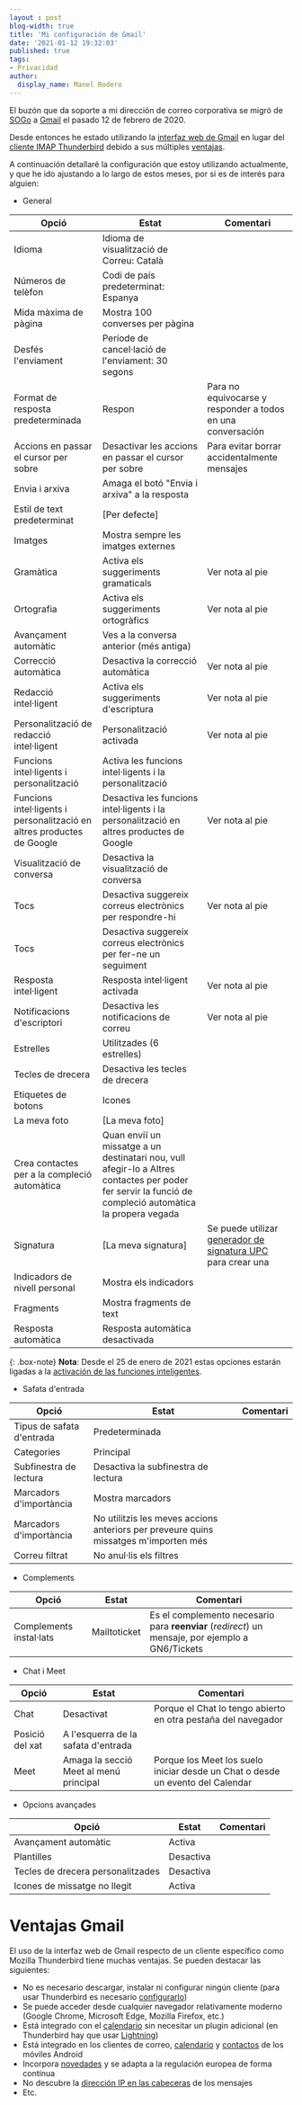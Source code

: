 ```yaml
---
layout : post
blog-width: true
title: 'Mi configuración de Gmail'
date: '2021-01-12 19:32:03'
published: true
tags:
- Privacidad
author:
  display_name: Manel Rodero
---
```


El buzón que da soporte a mi dirección de correo corporativa se migró de [SOGo](https://sogo.nu/) a [Gmail](https://www.google.com/gmail/about/) el pasado 12 de febrero de 2020.

Desde entonces he estado utilizando la [interfaz web de Gmail](https://mail.google.com/) en lugar del [cliente IMAP Thunderbird](https://www.thunderbird.net/es-ES/) debido a sus múltiples [ventajas](#ventajas-gmail).

A continuación detallaré la configuración que estoy utilizando actualmente, y que he ido ajustando a lo largo de estos meses, por si es de interés para alguien:

* General

| Opció | Estat | Comentari |
| --- | --- | --- |
| Idioma | Idioma de visualització de Correu: Català | |
| Números de telèfon | Codi de país predeterminat: Espanya | |
| Mida màxima de pàgina | Mostra 100 converses per pàgina | |
| Desfés l'enviament | Període de cancel·lació de l'enviament: 30 segons | |
| Format de resposta predeterminada | Respon | Para no equivocarse y responder a todos en una conversación |
| Accions en passar el cursor per sobre | Desactivar les accions en passar el cursor per sobre | Para evitar borrar accidentalmente mensajes |
| Envia i arxiva | Amaga el botó "Envia i arxiva" a la resposta | |
| Estil de text predeterminat | [Per defecte] | |
| Imatges | Mostra sempre les imatges externes | |
| Gramàtica | Activa els suggeriments gramaticals | Ver nota al pie |
| Ortografia | Activa els suggeriments ortogràfics | Ver nota al pie |
| Avançament automàtic | Ves a la conversa anterior (més antiga) | |
| Correcció automàtica | Desactiva la correcció automàtica | Ver nota al pie |
| Redacció intel·ligent | Activa els suggeriments d'escriptura | Ver nota al pie |
| Personalització de redacció intel·ligent | Personalització activada | Ver nota al pie |
| Funcions intel·ligents i personalització | Activa les funcions intel·ligents i la personalització | |
| Funcions intel·ligents i personalització en altres productes de Google | Desactiva les funcions intel·ligents i la personalització en altres productes de Google | Ver nota al pie |
| Visualització de conversa | Desactiva la visualització de conversa | |
| Tocs | Desactiva suggereix correus electrònics per respondre-hi | Ver nota al pie |
| Tocs | Desactiva suggereix correus electrònics per fer-ne un seguiment | |
| Resposta intel·ligent | Resposta intel·ligent activada | Ver nota al pie |
| Notificacions d'escriptori | Desactiva les notificacions de correu | Ver nota al pie |
| Estrelles | Utilitzades (6 estrelles) | |
| Tecles de drecera | Desactiva les tecles de drecera | |
| Etiquetes de botons | Icones | |
| La meva foto | [La meva foto] | |
| Crea contactes per a la compleció automàtica | Quan enviï un missatge a un destinatari nou, vull afegir-lo a Altres contactes per poder fer servir la funció de compleció automàtica la propera vegada | |
| Signatura | [La meva signatura] | Se puede utilizar [generador de signatura UPC](https://www.upc.edu/signatura/) para crear una |
| Indicadors de nivell personal | Mostra els indicadors | |
| Fragments | Mostra fragments de text | |
| Resposta automàtica | Resposta automàtica desactivada | |

{: .box-note}
**Nota**: Desde el 25 de enero de 2021 estas opciones estarán ligadas a la [activación de las funciones inteligentes](https://support.google.com/mail/answer/10079371?hl=es).

<p></p>

* Safata d'entrada

| Opció | Estat | Comentari |
| --- | --- | --- |
| Tipus de safata d'entrada | Predeterminada | |
| Categories | Principal | |
| Subfinestra de lectura | Desactiva la subfinestra de lectura | |
| Marcadors d'importància | Mostra marcadors | |
| Marcadors d'importància | No utilitzis les meves accions anteriors per preveure quins missatges m'importen més | |
| Correu filtrat | No anul·lis els filtres | |

<p></p>

* Complements

| Opció | Estat | Comentari |
| --- | --- | --- |
| Complements instal·lats | Mailtoticket | Es el complemento necesario para **reenviar** (_redirect_) un mensaje, por ejemplo a GN6/Tickets |

<p></p>

* Chat i Meet

| Opció | Estat | Comentari |
| --- | --- | --- |
| Chat | Desactivat | Porque el Chat lo tengo abierto en otra pestaña del navegador |
| Posició del xat | A l'esquerra de la safata d'entrada | |
| Meet | Amaga la secció Meet al menú principal | Porque los Meet los suelo iniciar desde un Chat o desde un evento del Calendar |

<p></p>

* Opcions avançades

| Opció | Estat | Comentari |
| --- | --- | --- |
| Avançament automàtic | Activa | |
| Plantilles | Desactiva | |
| Tecles de drecera personalitzades | Desactiva | |
| Icones de missatge no llegit | Activa | |

<p></p>

# Ventajas Gmail

El uso de la interfaz web de Gmail respecto de un cliente específico como Mozilla Thunderbird tiene muchas ventajas. Se pueden destacar las siguientes:

* No es necesario descargar, instalar ni configurar ningún cliente (para usar Thunderbird es necesario [configurarlo](https://serveistic.upc.edu/ca/correu-v3-gmail/documentacio/gmail-imap))
* Se puede acceder desde cualquier navegador relativamente moderno (Google Chrome, Microsoft Edge, Mozilla Firefox, etc.)
* Está integrado con el [calendario](https://calendar.google.com/) sin necesitar un plugin adicional (en Thunderbird hay que usar [Lightning](https://www.thunderbird.net/en-US/calendar/))
* Está integrado en los clientes de correo, [calendario](https://support.google.com/calendar/answer/151674?hl=es) y [contactos](https://support.google.com/contacts/answer/1069522?hl=es) de los móviles Android
* Incorpora [novedades](https://workspace.google.com/whatsnew/calendar/) y se adapta a la regulación europea de forma contínua
* No descubre la [dirección IP en las cabeceras](https://twitter.com/Lee_Holmes/status/1245733590312218626) de los mensajes
* Etc.

